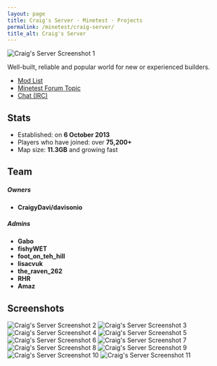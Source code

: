 ```yaml
---
layout: page
title: Craig's Server · Minetest · Projects
permalink: /minetest/craig-server/
title_alt: Craig's Server
---
```


![Craig's Server Screenshot 1](/assets/img/minetest-craig-server-screenshot1.jpg)

Well-built, reliable and popular world for new or experienced builders.

- [Mod List](https://github.com/davisonio/craig-server_game#mod-list)
- [Minetest Forum Topic](https://forum.minetest.net/viewtopic.php?f=10&t=7010)
- [Chat (IRC)](https://kiwiirc.com/client/irc.freenode.net/davisonio-minetest)

## Stats

- Established: on **6 October 2013**
- Players who have joined: over **75,200+**
- Map size: **11.3GB** and growing fast

## Team

##### Owners

- **CraigyDavi/davisonio**

##### Admins

- **Gabo**
- **fishyWET**
- **foot_on_teh_hill**
- **lisacvuk**
- **the_raven_262**
- **RHR**
- **Amaz**

<!--
### Previous Members

- **Rhys**
- **WhoCares**
- **FMK**
- **Potato**
- **Esteban**
-->

## Screenshots

![Craig's Server Screenshot 2](/assets/img/minetest-craig-server-screenshot2.jpg)
![Craig's Server Screenshot 3](/assets/img/minetest-craig-server-screenshot3.jpg)
![Craig's Server Screenshot 4](/assets/img/minetest-craig-server-screenshot4.jpg)
![Craig's Server Screenshot 5](/assets/img/minetest-craig-server-screenshot5.jpg)
![Craig's Server Screenshot 6](/assets/img/minetest-craig-server-screenshot6.jpg)
![Craig's Server Screenshot 7](/assets/img/minetest-craig-server-screenshot7.jpg)
![Craig's Server Screenshot 8](/assets/img/minetest-craig-server-screenshot8.jpg)
![Craig's Server Screenshot 9](/assets/img/minetest-craig-server-screenshot9.jpg)
![Craig's Server Screenshot 10](/assets/img/minetest-craig-server-screenshot10.jpg)
![Craig's Server Screenshot 11](/assets/img/minetest-craig-server-screenshot11.jpg)
